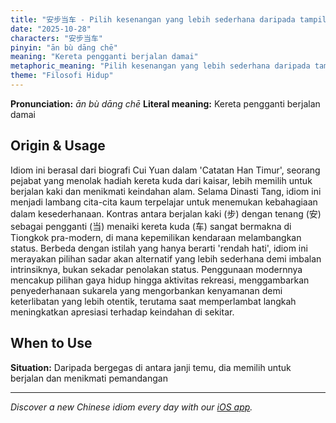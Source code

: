 ```yaml
---
title: "安步当车 - Pilih kesenangan yang lebih sederhana daripada tampilan status"
date: "2025-10-28"
characters: "安步当车"
pinyin: "ān bù dāng chē"
meaning: "Kereta pengganti berjalan damai"
metaphoric_meaning: "Pilih kesenangan yang lebih sederhana daripada tampilan status"
theme: "Filosofi Hidup"
---
```


**Pronunciation:** *ān bù dāng chē*
**Literal meaning:** Kereta pengganti berjalan damai

## Origin & Usage

Idiom ini berasal dari biografi Cui Yuan dalam 'Catatan Han Timur', seorang pejabat yang menolak hadiah kereta kuda dari kaisar, lebih memilih untuk berjalan kaki dan menikmati keindahan alam. Selama Dinasti Tang, idiom ini menjadi lambang cita-cita kaum terpelajar untuk menemukan kebahagiaan dalam kesederhanaan. Kontras antara berjalan kaki (步) dengan tenang (安) sebagai pengganti (当) menaiki kereta kuda (车) sangat bermakna di Tiongkok pra-modern, di mana kepemilikan kendaraan melambangkan status. Berbeda dengan istilah yang hanya berarti 'rendah hati', idiom ini merayakan pilihan sadar akan alternatif yang lebih sederhana demi imbalan intrinsiknya, bukan sekadar penolakan status. Penggunaan modernnya mencakup pilihan gaya hidup hingga aktivitas rekreasi, menggambarkan penyederhanaan sukarela yang mengorbankan kenyamanan demi keterlibatan yang lebih otentik, terutama saat memperlambat langkah meningkatkan apresiasi terhadap keindahan di sekitar.

## When to Use

**Situation:** Daripada bergegas di antara janji temu, dia memilih untuk berjalan dan menikmati pemandangan

---

*Discover a new Chinese idiom every day with our [iOS app](https://apps.apple.com/us/app/daily-chinese-idioms/id6740611324).*
